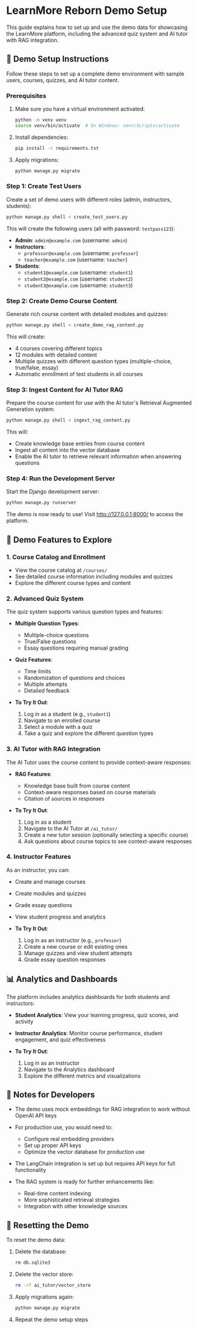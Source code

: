 # LearnMore Reborn Demo Setup

This guide explains how to set up and use the demo data for showcasing the LearnMore platform, including the advanced quiz system and AI tutor with RAG integration.

## 🚀 Demo Setup Instructions

Follow these steps to set up a complete demo environment with sample users, courses, quizzes, and AI tutor content.

### Prerequisites

1. Make sure you have a virtual environment activated:
   ```bash
   python -m venv venv
   source venv/bin/activate  # On Windows: venv\Scripts\activate
   ```

2. Install dependencies:
   ```bash
   pip install -r requirements.txt
   ```

3. Apply migrations:
   ```bash
   python manage.py migrate
   ```

### Step 1: Create Test Users

Create a set of demo users with different roles (admin, instructors, students):

```bash
python manage.py shell < create_test_users.py
```

This will create the following users (all with password: `testpass123`):
- **Admin**: `admin@example.com` (username: `admin`)
- **Instructors**: 
  - `professor@example.com` (username: `professor`)
  - `teacher@example.com` (username: `teacher`)
- **Students**:
  - `student1@example.com` (username: `student1`)
  - `student2@example.com` (username: `student2`)
  - `student3@example.com` (username: `student3`)

### Step 2: Create Demo Course Content

Generate rich course content with detailed modules and quizzes:

```bash
python manage.py shell < create_demo_rag_content.py
```

This will create:
- 4 courses covering different topics
- 12 modules with detailed content
- Multiple quizzes with different question types (multiple-choice, true/false, essay)
- Automatic enrollment of test students in all courses

### Step 3: Ingest Content for AI Tutor RAG

Prepare the course content for use with the AI tutor's Retrieval Augmented Generation system:

```bash
python manage.py shell < ingest_rag_content.py
```

This will:
- Create knowledge base entries from course content
- Ingest all content into the vector database
- Enable the AI tutor to retrieve relevant information when answering questions

### Step 4: Run the Development Server

Start the Django development server:

```bash
python manage.py runserver
```

The demo is now ready to use! Visit http://127.0.0.1:8000/ to access the platform.

## 🧪 Demo Features to Explore

### 1. Course Catalog and Enrollment

- View the course catalog at `/courses/`
- See detailed course information including modules and quizzes
- Explore the different course types and content

### 2. Advanced Quiz System

The quiz system supports various question types and features:

- **Multiple Question Types**: 
  - Multiple-choice questions
  - True/False questions
  - Essay questions requiring manual grading

- **Quiz Features**:
  - Time limits
  - Randomization of questions and choices
  - Multiple attempts
  - Detailed feedback

- **To Try It Out**:
  1. Log in as a student (e.g., `student1`)
  2. Navigate to an enrolled course
  3. Select a module with a quiz
  4. Take a quiz and explore the different question types

### 3. AI Tutor with RAG Integration

The AI Tutor uses the course content to provide context-aware responses:

- **RAG Features**:
  - Knowledge base built from course content
  - Context-aware responses based on course materials
  - Citation of sources in responses

- **To Try It Out**:
  1. Log in as a student
  2. Navigate to the AI Tutor at `/ai_tutor/`
  3. Create a new tutor session (optionally selecting a specific course)
  4. Ask questions about course topics to see context-aware responses

### 4. Instructor Features

As an instructor, you can:

- Create and manage courses
- Create modules and quizzes
- Grade essay questions
- View student progress and analytics

- **To Try It Out**:
  1. Log in as an instructor (e.g., `professor`)
  2. Create a new course or edit existing ones
  3. Manage quizzes and view student attempts
  4. Grade essay question responses

## 📊 Analytics and Dashboards

The platform includes analytics dashboards for both students and instructors:

- **Student Analytics**: View your learning progress, quiz scores, and activity
- **Instructor Analytics**: Monitor course performance, student engagement, and quiz effectiveness

- **To Try It Out**:
  1. Log in as an instructor
  2. Navigate to the Analytics dashboard
  3. Explore the different metrics and visualizations

## 📝 Notes for Developers

- The demo uses mock embeddings for RAG integration to work without OpenAI API keys
- For production use, you would need to:
  - Configure real embedding providers
  - Set up proper API keys
  - Optimize the vector database for production use

- The LangChain integration is set up but requires API keys for full functionality
- The RAG system is ready for further enhancements like:
  - Real-time content indexing
  - More sophisticated retrieval strategies
  - Integration with other knowledge sources

## 🧹 Resetting the Demo

To reset the demo data:

1. Delete the database:
   ```bash
   rm db.sqlite3
   ```

2. Delete the vector store:
   ```bash
   rm -rf ai_tutor/vector_store
   ```

3. Apply migrations again:
   ```bash
   python manage.py migrate
   ```

4. Repeat the demo setup steps